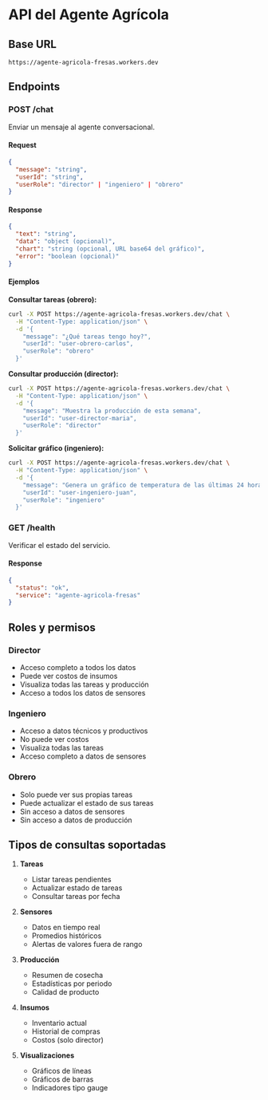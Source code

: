 # API del Agente Agrícola

## Base URL

```
https://agente-agricola-fresas.workers.dev
```

## Endpoints

### POST /chat

Enviar un mensaje al agente conversacional.

#### Request

```json
{
  "message": "string",
  "userId": "string",
  "userRole": "director" | "ingeniero" | "obrero"
}
```

#### Response

```json
{
  "text": "string",
  "data": "object (opcional)",
  "chart": "string (opcional, URL base64 del gráfico)",
  "error": "boolean (opcional)"
}
```

#### Ejemplos

**Consultar tareas (obrero):**

```bash
curl -X POST https://agente-agricola-fresas.workers.dev/chat \
  -H "Content-Type: application/json" \
  -d '{
    "message": "¿Qué tareas tengo hoy?",
    "userId": "user-obrero-carlos",
    "userRole": "obrero"
  }'
```

**Consultar producción (director):**

```bash
curl -X POST https://agente-agricola-fresas.workers.dev/chat \
  -H "Content-Type: application/json" \
  -d '{
    "message": "Muestra la producción de esta semana",
    "userId": "user-director-maria",
    "userRole": "director"
  }'
```

**Solicitar gráfico (ingeniero):**

```bash
curl -X POST https://agente-agricola-fresas.workers.dev/chat \
  -H "Content-Type: application/json" \
  -d '{
    "message": "Genera un gráfico de temperatura de las últimas 24 horas",
    "userId": "user-ingeniero-juan",
    "userRole": "ingeniero"
  }'
```

### GET /health

Verificar el estado del servicio.

#### Response

```json
{
  "status": "ok",
  "service": "agente-agricola-fresas"
}
```

## Roles y permisos

### Director
- Acceso completo a todos los datos
- Puede ver costos de insumos
- Visualiza todas las tareas y producción
- Acceso a todos los datos de sensores

### Ingeniero
- Acceso a datos técnicos y productivos
- No puede ver costos
- Visualiza todas las tareas
- Acceso completo a datos de sensores

### Obrero
- Solo puede ver sus propias tareas
- Puede actualizar el estado de sus tareas
- Sin acceso a datos de sensores
- Sin acceso a datos de producción

## Tipos de consultas soportadas

1. **Tareas**
   - Listar tareas pendientes
   - Actualizar estado de tareas
   - Consultar tareas por fecha

2. **Sensores**
   - Datos en tiempo real
   - Promedios históricos
   - Alertas de valores fuera de rango

3. **Producción**
   - Resumen de cosecha
   - Estadísticas por periodo
   - Calidad de producto

4. **Insumos**
   - Inventario actual
   - Historial de compras
   - Costos (solo director)

5. **Visualizaciones**
   - Gráficos de líneas
   - Gráficos de barras
   - Indicadores tipo gauge